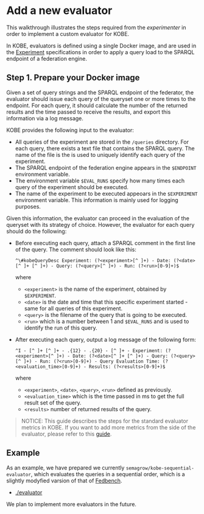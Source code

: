 # Add a new evaluator

This walkthrough illustrates the steps required from the *experimenter*
in order to implement a custom evaluator for KOBE.

In KOBE, evaluators is defined using a single Docker image, and are used
in the [Experiment](../use/create_experiment.md) specifications in order
to apply a query load to the SPARQL endpoint of a federation engine.

## Step 1. Prepare your Docker image

Given a set of query strings and the SPARQL endpoint of the federator,
the evaluator should issue each query of the queryset one or more times
to the endpoint. For each query, it should calculate the number of the
returned results and the time passed to receive the results, and export
this information via a log message. 

KOBE provides the following input to the evaluator:

* All queries of the experiment are stored in the `/queries` directory.
  For each query, there exists a text file that contains the SPARQL
  query. The name of the file is the is used to uniquely identify each
  query of the experiment.
* The SPARQL endpoint of the federation engine appears in the `$ENDPOINT`
  environment variable.
* The environment variable `$EVAL_RUNS` specify how many times each
  query of the experiment should be executed.
* The name of the experiment to be executed appeoars in the `$EXPERIMENT`
  environment variable. This information is mainly used for logging
  purposes.
 
Given this information, the evaluator can proceed in the evaluation of
the queryset with its strategy of choice. However, the evaluator for
each query should do the following:

* Before executing each query, attach a SPARQL comment in the first
  line of the query. The comment should look like this:
  
  ```
  ^\#kobeQueryDesc Experiment: (?<experiment>[^ ]+) - Date: (?<date>[^ ]+ [^ ]+) - Query: (?<query>[^ ]+) - Run: (?<run>[0-9]+)$
  ```
  
  where
  * `<experiment>` is the name of the experiment, obtained by `$EXPERIMENT`.
  * `<date>` is the date and time that this specific experiment started - same
    for all queries of this experiment.
  * `<query>` is the filename of the query that is going to be executed.
  * `<run>`  which is a number between 1 and `$EVAL_RUNS` and is used to
    identify the run of this query.
 
* After executing each query, output a log message of the following form:
  
  ```
  ^I - [^ ]+ [^ ]+ - .{12} - .{20} - [^ ]+ - Experiment: (?<experiment>[^ ]+) - Date: (?<date>[^ ]+ [^ ]+) - Query: (?<query>[^ ]+) - Run: (?<run>[0-9]+) - Query Evaluation Time: (?<evaluation_time>[0-9]+) - Results: (?<results>[0-9]+)$
  ```
  
  where
  * `<experiment>`, `<date>`, `<query>`, `<run>` defined as previously.
  * `<evaluation_time>` which is the time passed in ms to get the full
     result set of the query.
  * `<results>` number of returned results of the query.
  
> NOTICE: This guide describes the steps for the standard evaluator metrics in
> KOBE. If you want to add more metrics from the side of the evaluator, please
> refer to this [guide](./add_metrics.md).

## Example

As an example, we have prepared we currently `semagrow/kobe-sequential-evaluator`,
which evaluates the queries in a sequential order, which is a slightly modyfied
varsion of that of [Fedbench](https://code.google.com/archive/p/fbench/).

* [./evaluator](https://github.com/semagrow/kobe/tree/devel/evaluator)

We plan to implement more evaluators in the future.
